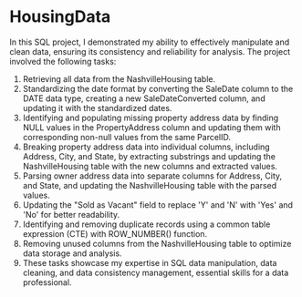 # HousingData


In this SQL project, I demonstrated my ability to effectively manipulate and clean data, ensuring its consistency and reliability for analysis.
The project involved the following tasks:

1. Retrieving all data from the NashvilleHousing table.
2. Standardizing the date format by converting the SaleDate column to the DATE data type, creating a new SaleDateConverted column, and updating it with the 
   standardized dates.
3. Identifying and populating missing property address data by finding NULL values in the PropertyAddress column and updating them with corresponding non-null 
   values from the same ParcelID.
4. Breaking property address data into individual columns, including Address, City, and State, by extracting substrings and updating the NashvilleHousing table 
   with the new columns and extracted values.
5. Parsing owner address data into separate columns for Address, City, and State, and updating the NashvilleHousing table with the parsed values.
6. Updating the "Sold as Vacant" field to replace 'Y' and 'N' with 'Yes' and 'No' for better readability.
7. Identifying and removing duplicate records using a common table expression (CTE) with ROW_NUMBER() function.
8. Removing unused columns from the NashvilleHousing table to optimize data storage and analysis.
9. These tasks showcase my expertise in SQL data manipulation, data cleaning, and data consistency management, essential skills for a data professional.



